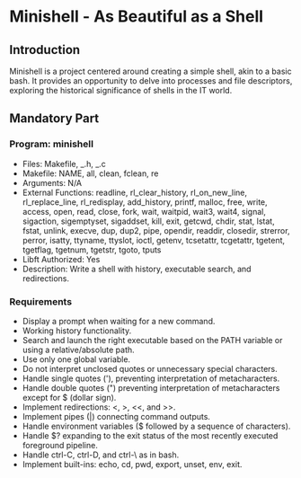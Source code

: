 # Minishell - As Beautiful as a Shell

## Introduction

Minishell is a project centered around creating a simple shell, akin to a basic bash. It provides an opportunity to delve into processes and file descriptors, exploring the historical significance of shells in the IT world.

## Mandatory Part

### Program: minishell

- Files: Makefile, _.h, _.c
- Makefile: NAME, all, clean, fclean, re
- Arguments: N/A
- External Functions: readline, rl_clear_history, rl_on_new_line, rl_replace_line, rl_redisplay, add_history, printf, malloc, free, write, access, open, read, close, fork, wait, waitpid, wait3, wait4, signal, sigaction, sigemptyset, sigaddset, kill, exit, getcwd, chdir, stat, lstat, fstat, unlink, execve, dup, dup2, pipe, opendir, readdir, closedir, strerror, perror, isatty, ttyname, ttyslot, ioctl, getenv, tcsetattr, tcgetattr, tgetent, tgetflag, tgetnum, tgetstr, tgoto, tputs
- Libft Authorized: Yes
- Description: Write a shell with history, executable search, and redirections.

### Requirements

- Display a prompt when waiting for a new command.
- Working history functionality.
- Search and launch the right executable based on the PATH variable or using a relative/absolute path.
- Use only one global variable.
- Do not interpret unclosed quotes or unnecessary special characters.
- Handle single quotes ('), preventing interpretation of metacharacters.
- Handle double quotes (") preventing interpretation of metacharacters except for $ (dollar sign).
- Implement redirections: <, >, <<, and >>.
- Implement pipes (|) connecting command outputs.
- Handle environment variables ($ followed by a sequence of characters).
- Handle $? expanding to the exit status of the most recently executed foreground pipeline.
- Handle ctrl-C, ctrl-D, and ctrl-\ as in bash.
- Implement built-ins: echo, cd, pwd, export, unset, env, exit.
